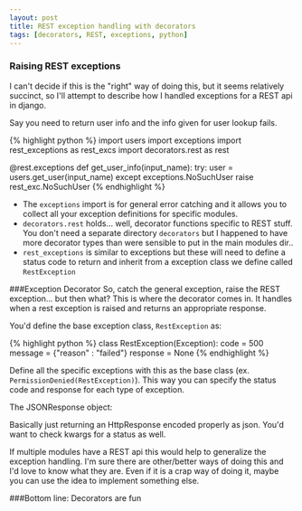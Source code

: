 ```yaml
---
layout: post
title: REST exception handling with decorators
tags: [decorators, REST, exceptions, python]
---
```


### Raising REST exceptions
I can't decide if this is the "right" way of doing this, but it seems
relatively succinct, so I'll attempt to describe how I handled exceptions for a
REST api in django.

Say you need to return user info and the info given for user lookup fails.

{% highlight python %}
import users
import exceptions
import rest_exceptions as rest_excs
import decorators.rest as rest

@rest.exceptions
def get_user_info(input_name):
try:
    user = users.get_user(input_name)
except exceptions.NoSuchUser
    raise rest_exc.NoSuchUser
{% endhighlight %}

- The `exceptions` import is for general error catching and it allows you to
  collect all your exception definitions for specific modules.
- `decorators.rest` holds... well, decorator functions specific to REST stuff.
  You don't need a separate directory `decorators` but I happened to have more
  decorator types than were sensible to put in the main modules dir..
- `rest_exceptions` is similar to exceptions but these will need to define a
  status code to return and inherit from a exception class we define called
  `RestException`


###Exception Decorator
So, catch the general exception, raise the REST exception... but then what?
This is where the decorator comes in. It handles when a rest exception is raised and returns an appropriate response.

<script src="https://gist.github.com/tippenein/6188769.js"></script>

You'd define the base exception class, `RestException` as:

{% highlight python %}
class RestException(Exception):
    code = 500
    message = {"reason" : "failed"}
    response = None
{% endhighlight %}

Define all the specific exceptions with this as the base class (ex. `PermissionDenied(RestException)`).  This way you can specify the status code and response for each type of exception.

The JSONResponse object:

<script src="https://gist.github.com/tippenein/6188792.js"></script>

Basically just returning an HttpResponse encoded properly as json. You'd want to check kwargs for a status as well.

If multiple modules have a REST api this would help to generalize the exception handling. I'm sure there are other/better ways of doing this and I'd love to know what they are. Even if it is a crap way of doing it, maybe you can use the idea to implement something else.

###Bottom line: Decorators are fun

